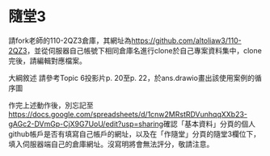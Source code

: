 # 隨堂3
請fork老師的110-2QZ3倉庫，其網址為<https://github.com/altoliaw3/110-2QZ3>，並從伺服器自己帳號下相同倉庫名進行clone於自己專案資料集中，clone完後，請編輯對應檔案。

大綱敘述
請參考Topic 6投影片p. 20至p. 22，於ans.drawio畫出該使用案例的循序圖

作完上述動作後，別忘記至<https://docs.google.com/spreadsheets/d/1cnw2MRstRDVunhqqXXb23-gAGc2-DVmGp-CjX9G7UoU/edit?usp=sharing>確認「基本資料」分頁的個人github帳戶是否有填寫自己帳戶的網址，以及在「作隨堂」分頁的隨堂3欄位下，填入伺服器端自己的倉庫網址。沒寫明將會無法評分，敬請注意。

